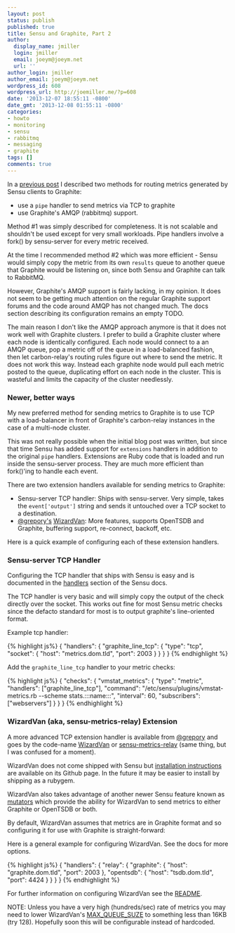 ```yaml
---
layout: post
status: publish
published: true
title: Sensu and Graphite, Part 2
author:
  display_name: jmiller
  login: jmiller
  email: joeym@joeym.net
  url: ''
author_login: jmiller
author_email: joeym@joeym.net
wordpress_id: 608
wordpress_url: http://joemiller.me/?p=608
date: '2013-12-07 18:55:11 -0800'
date_gmt: '2013-12-08 01:55:11 -0800'
categories:
- howto
- monitoring
- sensu
- rabbitmq
- messaging
- graphite
tags: []
comments: true
---
```

In a [previous post](http://joemiller.me/2012/02/02/sensu-and-graphite/) I described two methods for routing metrics generated by Sensu clients to Graphite:

- use a `pipe` handler to send metrics via TCP to graphite
- use Graphite's AMQP (rabbitmq) support.

Method #1 was simply described for completeness. It is not scalable and shouldn't be used except for very small workloads. Pipe handlers involve a fork() by sensu-server for every metric received.

At the time I recommended method #2 which was more efficient - Sensu would simply copy the metric from its own `results` queue to another queue that Graphite would be listening on, since both Sensu and Graphite can talk to RabbitMQ.

<!--more-->

However, Graphite's AMQP support is fairly lacking, in my opinion. It does not seem to be getting much attention on the regular Graphite support forums and the code around AMQP has not changed much. The docs section describing its configuration remains an empty TODO.

The main reason I don't like the AMQP approach anymore is that it does not work well with Graphite clusters. I prefer to build a Graphite cluster where each node is identically configured. Each node would connect to a an AMQP queue, pop a metric off of the queue in a load-balanced fashion, then let carbon-relay's routing rules figure out where to send the metric. It does not work this way. Instead each graphite node would pull each metric posted to the queue, duplicating effort on each node in the cluster. This is wasteful and limits the capacity of the cluster needlessly.

### Newer, better ways

My new preferred method for sending metrics to Graphite is to use TCP with a load-balancer in front of Graphite's carbon-relay instances in the case of a multi-node cluster.

This was not really possible when the initial blog post was written, but since that time Sensu has added support for `extensions` handlers in addition to the original `pipe` handlers. Extensions are Ruby code that is loaded and run inside the sensu-server process. They are much more efficient than fork()'ing to handle each event.

There are two extension handlers available for sending metrics to Graphite:

- Sensu-server TCP handler: Ships with sensu-server. Very simple, takes the `event['output']` string and sends it untouched over a TCP socket to a destination.
- [@grepory's](https://twitter.com/grepory) [WizardVan](https://github.com/opower/sensu-metrics-relay): More features, supports OpenTSDB and Graphite, buffering support, re-connect, backoff, etc.

Here is a quick example of configuring each of these extension handlers.

### Sensu-server TCP Handler

Configuring the TCP handler that ships with Sensu is easy and is documented in the [handlers](http://sensuapp.org/docs/0.12/handlers) section of the Sensu docs.

The TCP handler is very basic and will simply copy the output of the check directly over the socket. This works out fine for most Sensu metric checks since the defacto standard for most is to output graphite's line-oriented format.

Example tcp handler:

{% highlight js%}
{
  "handlers": {
    "graphite_line_tcp": {
      "type": "tcp",
      "socket": {
        "host": "metrics.dom.tld",
        "port": 2003
      }
    }
  }
}
{% endhighlight %}

Add the `graphite_line_tcp` handler to your metric checks:

{% highlight js%}
{
  "checks": {
    "vmstat_metrics": {
      "type": "metric",
      "handlers": ["graphite_line_tcp"],
      "command": "/etc/sensu/plugins/vmstat-metrics.rb --scheme stats.:::name:::",
      "interval": 60,
      "subscribers": ["webservers"]
    }
  }
}
{% endhighlight %}

### WizardVan (aka, sensu-metrics-relay) Extension

A more advanced TCP extension handler is available from [@grepory](https://twitter.com/grepory) and goes by the code-name [WizardVan](https://github.com/opower/sensu-metrics-relay) or [sensu-metrics-relay](https://github.com/opower/sensu-metrics-relay) (same thing, but I was confused for a moment).

WizardVan does not come shipped with Sensu but [installation instructions](https://github.com/opower/sensu-metrics-relay#installation) are available on its Github page. In the future it may be easier to install by shipping as a rubygem.

WizardVan also takes advantage of another newer Sensu feature known as [mutators](http://sensuapp.org/docs/0.12/mutators) which provide the ability for WizardVan to send metrics to either Graphite or OpenTSDB or both.

By default, WizardVan assumes that metrics are in Graphite format and so configuring it for use with Graphite is straight-forward:

Here is a general example for configuring WizardVan. See the docs for more options.

{% highlight js%}
{
  "handlers": {
    "relay": {
        "graphite": {
            "host": "graphite.dom.tld",
            "port": 2003
        },
        "opentsdb": {
            "host": "tsdb.dom.tld",
            "port": 4424
        }
    }
  }
}
{% endhighlight %}

For further information on configuring WizardVan see the [README](https://github.com/opower/sensu-metrics-relay).

NOTE: Unless you have a very high (hundreds/sec) rate of metrics you may need to lower WizardVan's [MAX\_QUEUE\_SUZE](https://github.com/opower/sensu-metrics-relay/blob/master/lib/sensu/extensions/handlers/relay.rb#L117) to something less than 16KB (try 128). Hopefully soon this will be configurable instead of hardcoded.

